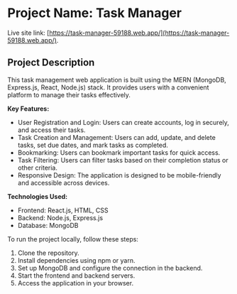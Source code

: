 # Project Name: Task Manager

Live site link: [https://task-manager-59188.web.app/](https://task-manager-59188.web.app/).

## Project Description

This task management web application is built using the MERN (MongoDB, Express.js, React, Node.js) stack. It provides users with a convenient platform to manage their tasks effectively.

**Key Features:**
- User Registration and Login: Users can create accounts, log in securely, and access their tasks.
- Task Creation and Management: Users can add, update, and delete tasks, set due dates, and mark tasks as completed.
- Bookmarking: Users can bookmark important tasks for quick access.
- Task Filtering: Users can filter tasks based on their completion status or other criteria.
- Responsive Design: The application is designed to be mobile-friendly and accessible across devices.

**Technologies Used:**
- Frontend: React.js, HTML, CSS
- Backend: Node.js, Express.js
- Database: MongoDB

To run the project locally, follow these steps:
1. Clone the repository.
2. Install dependencies using npm or yarn.
3. Set up MongoDB and configure the connection in the backend.
4. Start the frontend and backend servers.
5. Access the application in your browser.
